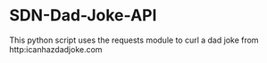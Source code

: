 # SDN-Dad-Joke-API

This python script uses the requests module to curl a dad joke from http:icanhazdadjoke.com
